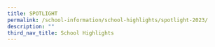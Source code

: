 ```yaml
---
title: SPOTLIGHT
permalink: /school-information/school-highlights/spotlight-2023/
description: ""
third_nav_title: School Highlights
---
```

